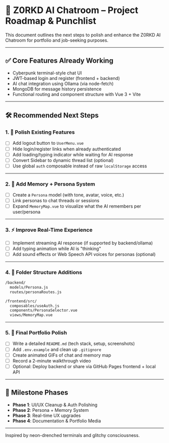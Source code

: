 
# 🧠 Z0RKD AI Chatroom – Project Roadmap & Punchlist

This document outlines the next steps to polish and enhance the Z0RKD AI Chatroom for portfolio and job-seeking purposes.

---

## ✅ Core Features Already Working

- Cyberpunk terminal-style chat UI
- JWT-based login and register (frontend + backend)
- AI chat integration using Ollama (via node-fetch)
- MongoDB for message history persistence
- Functional routing and component structure with Vue 3 + Vite

---

## 🛠 Recommended Next Steps

### 1. 🧹 Polish Existing Features

- [ ] Add logout button to `UserMenu.vue`
- [ ] Hide login/register links when already authenticated
- [ ] Add loading/typing indicator while waiting for AI response
- [ ] Convert Sidebar to dynamic thread list (optional)
- [ ] Use global `auth` composable instead of raw `localStorage` access

---

### 2. 🧠 Add Memory + Persona System

- [ ] Create a `Persona` model (with tone, avatar, voice, etc.)
- [ ] Link personas to chat threads or sessions
- [ ] Expand `MemoryMap.vue` to visualize what the AI remembers per user/persona

---

### 3. ⚡ Improve Real-Time Experience

- [ ] Implement streaming AI response (if supported by backend/ollama)
- [ ] Add typing animation while AI is "thinking"
- [ ] Add sound effects or Web Speech API voices for personas (optional)

---

### 4. 📁 Folder Structure Additions

```bash
/backend/
  models/Persona.js
  routes/personaRoutes.js

/frontend/src/
  composables/useAuth.js
  components/PersonaSelector.vue
  views/MemoryMap.vue
```

---

### 5. 🧪 Final Portfolio Polish

- [ ] Write a detailed `README.md` (tech stack, setup, screenshots)
- [ ] Add `.env.example` and clean up `.gitignore`
- [ ] Create animated GIFs of chat and memory map
- [ ] Record a 2-minute walkthrough video
- [ ] Optional: Deploy backend or share via GitHub Pages frontend + local API

---

## 🚀 Milestone Phases

- **Phase 1**: UI/UX Cleanup & Auth Polishing
- **Phase 2**: Persona + Memory System
- **Phase 3**: Real-time UX upgrades
- **Phase 4**: Documentation & Portfolio Media

---

Inspired by neon-drenched terminals and glitchy consciousness.
